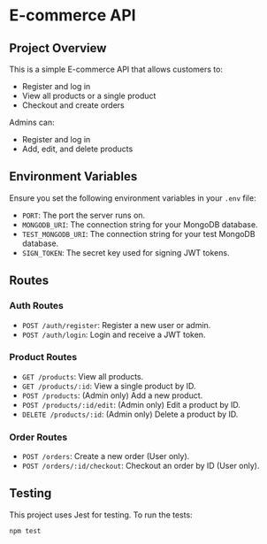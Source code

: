 # E-commerce API

## Project Overview

This is a simple E-commerce API that allows customers to:
- Register and log in
- View all products or a single product
- Checkout and create orders

Admins can:
- Register and log in
- Add, edit, and delete products

## Environment Variables

Ensure you set the following environment variables in your `.env` file:

- `PORT`: The port the server runs on.
- `MONGODB_URI`: The connection string for your MongoDB database.
- `TEST_MONGODB_URI`: The connection string for your test MongoDB database.
- `SIGN_TOKEN`: The secret key used for signing JWT tokens.

## Routes

### Auth Routes

- `POST /auth/register`: Register a new user or admin.
- `POST /auth/login`: Login and receive a JWT token.

### Product Routes

- `GET /products`: View all products.
- `GET /products/:id`: View a single product by ID.
- `POST /products`: (Admin only) Add a new product.
- `POST /products/:id/edit`: (Admin only) Edit a product by ID.
- `DELETE /products/:id`: (Admin only) Delete a product by ID.

### Order Routes

- `POST /orders`: Create a new order (User only).
- `POST /orders/:id/checkout`: Checkout an order by ID (User only).

## Testing

This project uses Jest for testing. To run the tests:

```bash
npm test
